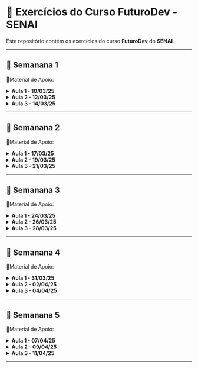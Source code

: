 # 🚀 Exercícios do Curso **FuturoDev** - SENAI

Este repositório contém os exercícios do curso **FuturoDev** do **SENAI**.

---

## 📝 **Semanana 1**
📌Material de Apoio:

<details>
  <summary><strong>Aula 1 - 10/03/25 </strong></summary>

  *Nesta aula, aprendemos os seguintes tópicos:*
  
- Apresentação do mentor;
- Apresentação da turma;
- Ferramentas de estudo;
- Exercícios;

</details>
<details>
  <summary><strong>Aula 2 - 12/03/25 </strong></summary>

  *Nesta aula, aprendemos os seguintes tópicos:*
  
- Criação e história da Internet;
- Arquitetura cliente-servidor;
- Caminhos dentro da TI;


</details>
<details>
  <summary><strong>Aula 3 - 14/03/25 </strong></summary>

  *Nesta aula, aprendemos os seguintes tópicos:*
  
- Perfis de aprendizado;
- Carreira de desenvolvedor;
- Iniciando no Front-end;
- Configuração de ambiente;

</details>

---

## 📝 **Semanana 2**
📌Material de Apoio:

<details>
  <summary><strong>Aula 1 - 17/03/25 </strong></summary>

  *Nesta aula, aprendemos os seguintes tópicos:*
  
- O que é HTML?
- Principais Tags
- Construção página web

- Exercícios;

</details>
<details>
  <summary><strong>Aula 2 - 19/03/25 </strong></summary>

  *Nesta aula, aprendemos os seguintes tópicos:*
  
- O que é CSS?
- Seletores
- Responsividade
- Flex Box
- CSS Grid

</details>
<details>
  <summary><strong>Aula 3 - 21/03/25 </strong></summary>

  *Nesta aula, aprendemos os seguintes tópicos:*
  
- Um pouco mais de CSS Grid!
- Verificando Layouts
- Revisão HTML e CSS
- Correção de exercícios
- Avaliação do docente

</details>

---

## 📝 **Semanana 3**
📌Material de Apoio:

<details>
  <summary><strong>Aula 1 - 24/03/25 </strong></summary>

  *Nesta aula, aprendemos os seguintes tópicos:*
  
- O que é JAVASCRIPT?
- Tipos de dados
- Variáveis
- Operadores Aritméticos

- Exercícios;

</details>
<details>
  <summary><strong>Aula 2 - 26/03/25 </strong></summary>

  *Nesta aula, aprendemos os seguintes tópicos:*
  
- Operadores lógicos
- Operadores de comparação
- Estruturas condicionais
- If
- Else
- Else if
- Switch

</details>
<details>
  <summary><strong>Aula 3 - 28/03/25 </strong></summary>

  *Nesta aula, aprendemos os seguintes tópicos:*

- Funções
- Revisão
- Correções

</details>

---

## 📝 **Semanana 4**
📌Material de Apoio:

<details>
  <summary><strong>Aula 1 - 31/03/25 </strong></summary>

  *Nesta aula, aprendemos os seguintes tópicos:*
  
- Estruturas de repetição
- For
- While
- Do while

- Exercícios;

</details>
<details>
  <summary><strong>Aula 2 - 02/04/25 </strong></summary>

  *Nesta aula, aprendemos os seguintes tópicos:*
  
- Arrow Functions
- Versionamento:
- Git
- Github
- Github desktop

</details>
<details>
  <summary><strong>Aula 3 - 04/04/25 </strong></summary>

  *Nesta aula, aprendemos os seguintes tópicos:*

- Vivência
- Finalização de versionamento
- Revisão e correções

</details>

---

## 📝 **Semanana 5**
📌Material de Apoio:

<details>
  <summary><strong>Aula 1 - 07/04/25 </strong></summary>

  *Nesta aula, aprendemos os seguintes tópicos:*
  
- O que é DOM?
- Querys
- Criação e manipulação de HTML
- Alterando estilos e propriedade pelo JavaScript;

- Exercícios;

</details>
<details>
  <summary><strong>Aula 2 - 09/04/25 </strong></summary>

  *Nesta aula, aprendemos os seguintes tópicos:*
  
- Vivência
- O que são Eventos?
- Eventos de Mouse
- Eventos de teclado

</details>
<details>
  <summary><strong>Aula 3 - 11/04/25 </strong></summary>

  *Nesta aula, aprendemos os seguintes tópicos:*

- Eventos de formulário
- Revisão
- Correções

</details>

---
